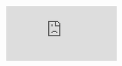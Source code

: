 <embed src="https://blog.codecentric.de/files/2012/12/MongoDB-CheatSheet-v1_0.pdf" type="application/pdf" />
